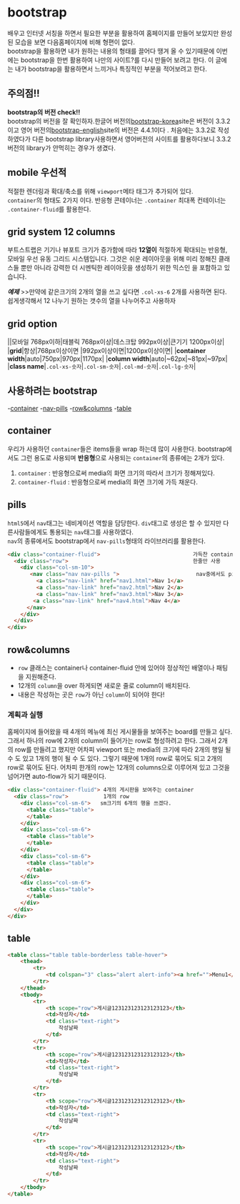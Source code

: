 # bootstrap  
배우고 인터넷 서칭을 하면서 필요한 부분을 활용하여 홈페이지를 만들어 보았지만 완성된 모습을 보면 다음홈페이지에 비해 형편이 없다.  
bootstrap을 활용하면 내가 원하는 내용의 형태를 끌어다 땡겨 올 수 있기때문에 이번에는 bootstrap을 한번 활용하여 나만의 사이트?를 다시 만들어 보려고 한다. 이 글에는 내가 bootstrap을 활용하면서 느끼거나 특징적인 부분을 적어보려고 한다.  

## 주의점!!  
**bootstrap의 버전 check!!**  
bootstrap의 버전을 잘 확인하자.한글어 버전의[bootstrap-korea](http://bootstrapk.com/getting-started/)site은 버전이 3.3.2이고 영어 버전의[bootstrap-english](https://getbootstrap.com/)site의 버전은 4.4.1이다 . 처음에는 3.3.2로 작성하였다가 다른 bootstrap library사용하면서 영어버전의 사이트를 활용하다보니 3.3.2버전의 library가 안먹히는 경우가 생겼다.  


## mobile 우선적  
적절한 렌더링과 확대/축소를 위해 `viewport`메타 태그가 추가되어 있다.  
`container`의 형태도 2가지 이다. 반응형 콘테이너는 `.container` 최대폭 컨테이너는 `.container-fluid`를 활용한다.  

## grid system 12 columns  
부트스트랩은 기기나 뷰포트 크기가 증가함에 따라 **12열이** 적절하게 확대되는 반응형, 모바일 우선 유동 그리드 시스템입니다. 그것은 쉬운 레이아웃을 위해 미리 정해진 클래스들 뿐만 아니라 강력한 더 시멘틱한 레이아웃을 생성하기 위한 믹스인 을 포함하고 있습니다.  

***예제*** >>만약에 같은크기의 2개의 열을 쓰고 싶다면 `.col-xs-6` 2개를 사용하면 된다. 
쉽게생각해서 12 나누기 원하는 갯수의 열을 나누어주고 사용하자  

## grid option  

||모바일 768px이하|태블릭 768px이상|데스크탑 992px이상|큰기기 1200px이상|
|**grid**|항상|768px이상이면 |992px이상이면|1200px이상이면|
|**container width**|auto|750px|970px|1170px|
|**column width**|auto|~62px|~81px|~97px|
|**class name**|`.col-xs-숫자`|`.col-sm-숫자`|`.col-md-숫자`|`.col-lg-숫자`|

## 사용하려는 bootstrap  
 -[container](#container)
 -[nav-pills](#pills)
 -[row&columns](#row&columns)
 -[table](#table)

## container  
우리가 사용하던 `container`들은 items들을 wrap 하는데 많이 사용한다. bootstrap에서도 그런 용도로 사용되며 **반응형**으로 사용되는 `container`의 종류에는  2개가 있다.  
1. `container` : 반응형으로써 media의 화면 크기의 따라서 크기가 정해져있다.  
2. `container-fluid` : 반응형으로써 media의 화면 크기에 가득 채운다.  


## pills 
`html5`에서 `nav`태그는 네비게이션 역할을 담당한다. `div`태그로 생성은 할 수 있지만 다른사람들에게도 통용되는 `nav`태그를 사용하였다.  
`nav`의 종류에서도 bootstrap에서 `nav-pills`형태의 라이브러리를 활용한다.

```html
<div class="container-fluid">                             가득찬 container
  <div class="row">                                       한줄만 사용
    <div class="col-sm-10">
       <nav class="nav nav-pills ">                        nav중에서도 pills nav 사용
         <a class="nav-link" href="nav1.html">Nav 1</a>
         <a class="nav-link" href="nav2.html">Nav 2</a>
         <a class="nav-link" href="nav3.html">Nav 3</a>
        <a class="nav-link" href="nav4.html">Nav 4</a>        
      </nav>
    </div>
  </div>
</div>
```  


## row&columns  
 - `row` 클래스는 container나 container-fluid 안에 있어야 정상적인 배열이나 패팅을 지원해준다.  
 - 12개의 `column`을 over 하게되면 새로운 줄로 column이 배치된다.  
 - 내용은 작성하는 곳은 `row`가 아닌 `column`이 되어야 한다!  



### 계획과 실행  

홈페이지에 들어왔을 때 4개의 메뉴에 최신 게시물들을 보여주는 board를 만들고 싶다.  
그래서 하나의 row에 2개의 column이 들어가는 row로 형성하려고 한다. 그래서 2개의 row를 만들려고 했지만 어차피 viewport 또는 media의 크기에 따라 2개의 행일 될 수 도 있고 1개의 행이 될 수 도 있다. 그렇기 때문에 1개의 row로 묶어도 되고 2개의 row로 묶어도 된다. 
어차피 한개의 row는 12개의 columns으로 이루어져 있고 그것을 넘어가면 auto-flow가 되기 때문이다.  


```html
<div class="container-fluid"> 4개의 게시판을 보여주는 container
  <div class="row">           1개의 row
    <div class="col-sm-6">   sm크기의 6개의 행을 쓰겠다.
      <table class="table"> 
      </table>
    </div>
    <div class="col-sm-6">
      <table class="table">
      </table>
    </div>
    <div class="col-sm-6">
      <table class="table">
      </table>
    </div>
    <div class="col-sm-6">
      <table class="table">
      </table>
    </div>
  </div>
</div>
```  


## table

```html
<table class="table table-borderless table-hover">
    <thead>
        <tr>
            <td colspan="3" class="alert alert-info"><a href="">Menu1</a></td>
        </tr>
    </thead>
    <tbody>
        <tr>
            <th scope="row">게시글123123123123123123</th>
            <td>작성자</td>
            <td class="text-right">
                작성날짜
            </td>
        </tr>
        <tr>
            <th scope="row">게시글123123123123123123</th>
            <td>작성자</td>
            <td class="text-right">
                작성날짜
            </td>
        </tr>
        <tr>
            <th scope="row">게시글123123123123123123</th>
            <td>작성자</td>
            <td class="text-right">
                작성날짜
            </td>
        </tr>
        <tr>
            <th scope="row">게시글123123123123123123</th>
            <td>작성자</td>
            <td class="text-right">
                작성날짜
            </td>
        </tr>
    </tbody>
</table>
```
